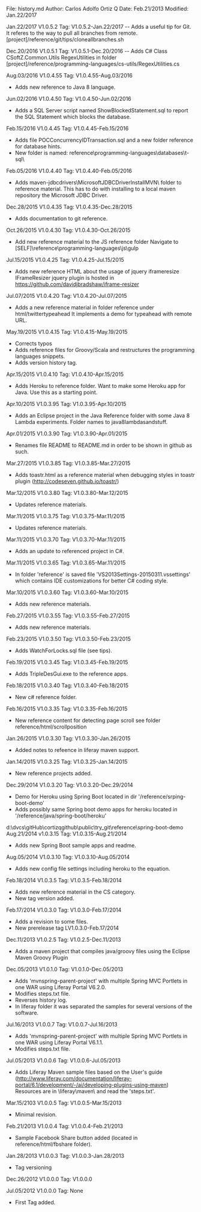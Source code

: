 File:     history.md
Author:   Carlos Adolfo Ortiz Q
Date:     Feb.21/2013
Modified: Jan.22/2017

Jan.22/2017 V1.0.5.2 Tag: V1.0.5.2-Jan.22/2017
-- Adds a useful tip for Git. It referes to the way to pull all branches from remote.
   [project]/reference/git/tips/cloneallbranches.sh

Dec.20/2016 V1.0.5.1 Tag: V1.0.5.1-Dec.20/2016
-- Adds C# Class CSoftZ.Common.Utils RegexUtilities in folder 
   [project]/reference/programming-languages/cs-utils/RegexUtilities.cs 

Aug.03/2016 V1.0.4.55 Tag: V1.0.4.55-Aug.03/2016
- Adds new reference to Java 8 language.

Jun.02/2016 V1.0.4.50 Tag: V1.0.4.50-Jun.02/2016
- Adds a SQL Server script named ShowBlockedStatement.sql to report the SQL Statement which blocks the database.

Feb.15/2016 V1.0.4.45 Tag: V1.0.4.45-Feb.15/2016
- Adds file POCConcurrencyIDTransaction.sql and a new folder reference for database hints.
- New folder is named: reference\programming-languages\databases\t-sql\

Feb.05/2016 V1.0.4.40 Tag: V1.0.4.40-Feb.05/2016
- Adds maven-jdbcdrivers\MicrosoftJDBCDriverInstallMVN\ folder to reference material. 
  This has to do with installing to a local maven repository the Microsoft JDBC Driver.
  
Dec.28/2015 V1.0.4.35 Tag: V1.0.4.35-Dec.28/2015
- Adds documentation to git reference.

Oct.26/2015 V1.0.4.30 Tag: V1.0.4.30-Oct.26/2015
- Add new reference material to the JS reference folder
  Navigate to [SELF]\reference\programming-languages\js\gulp
  
Jul.15/2015 V1.0.4.25 Tag: V1.0.4.25-Jul.15/2015
- Adds new reference HTML about the usage of jquery iframeresize
  IFrameResizer jquery plugin is hosted in https://github.com/davidjbradshaw/iframe-resizer
  
Jul.07/2015 V1.0.4.20 Tag: V1.0.4.20-Jul.07/2015
- Adds a new reference material in folder reference under html/twittertypeahead
  It implements a demo for typeahead with remote URL.

May.19/2015 V1.0.4.15 Tag: V1.0.4.15-May.19/2015
- Corrects typos
- Adds reference files for Groovy/Scala and restructures the programming languages snippets.
- Adds version history tag.

Apr.15/2015 V1.0.4.10 Tag: V1.0.4.10-Apr.15/2015
- Adds Heroku to reference folder. 
  Want to make some Heroku app for Java. Use this as a starting point.

Apr.10/2015 V1.0.3.95 Tag: V1.0.3.95-Apr.10/2015
- Adds an Eclipse project in the Java Reference folder with some Java 8 Lambda experiments. Folder names to java8lambdasandstuff.

Apr.01/2015 V1.0.3.90 Tag: V1.0.3.90-Apr.01/2015
- Renames file README to README.md in order to be shown in github as such.

Mar.27/2015 V1.0.3.85 Tag: V1.0.3.85-Mar.27/2015
- Adds toastr.html as a reference material when debugging styles in toastr plugin (http://codeseven.github.io/toastr/)

Mar.12/2015 V1.0.3.80 Tag: V1.0.3.80-Mar.12/2015
- Updates reference materials.

Mar.11/2015 V1.0.3.75 Tag: V1.0.3.75-Mar.11/2015
- Updates reference materials.

Mar.11/2015 V1.0.3.70 Tag: V1.0.3.70-Mar.11/2015
- Adds an update to referenced project in C#.

Mar.11/2015 V1.0.3.65 Tag: V1.0.3.65-Mar.11/2015
- In folder 'reference' is saved file 'VS2013Settings-20150311.vssettings' which contains IDE 
  customizations for better C# coding style.

Mar.10/2015 V1.0.3.60 Tag: V1.0.3.60-Mar.10/2015
- Adds new reference materials.

Feb.27/2015 V1.0.3.55 Tag: V1.0.3.55-Feb.27/2015
- Adds new reference materials.

Feb.23/2015 V1.0.3.50 Tag: V1.0.3.50-Feb.23/2015
- Adds WatchForLocks.sql file (see tips).

Feb.19/2015 V1.0.3.45 Tag: V1.0.3.45-Feb.19/2015
- Adds TripleDesGui.exe to the reference apps.

Feb.18/2015 V1.0.3.40 Tag: V1.0.3.40-Feb.18/2015
- New c# reference folder.

Feb.16/2015 V1.0.3.35 Tag: V1.0.3.35-Feb.16/2015
- New reference content for detecting page scroll see folder reference/html/scrollposition

Jan.26/2015 V1.0.3.30 Tag: V1.0.3.30-Jan.26/2015
- Added notes to refeence in liferay maven support.

Jan.14/2015 V1.0.3.25 Tag: V1.0.3.25-Jan.14/2015
- New reference projects added.

Dec.29/2014 V1.0.3.20 Tag: V1.0.3.20-Dec.29/2014
- Demo for Heroku using Spring Boot located in dir '/reference/srping-boot-demo'
- Adds possibly same Spring boot demo apps for heroku located in '/reference/java/spring-boot/heroku'

d:\dvcs\gitHub\cortizqgithub\public\try_git\reference\spring-boot-demo\
Aug.21/2014 v1.0.3.15 Tag: V1.0.3.15-Aug.21/2014
- Adds new Spring Boot sample apps and readme.

Aug.05/2014 V1.0.3.10 Tag: V1.0.3.10-Aug.05/2014
- Adds new config file settings including heroku to the equation.

Feb.18/2014 V1.0.3.5 Tag: V1.0.3.5-Feb.18/2014
- Adds new reference material in the CS category.
- New tag version added.

Feb.17/2014 V1.0.3.0 Tag: V1.0.3.0-Feb.17/2014
- Adds a revision to some files. 
- New prerelease tag LV1.0.3.0-Feb.17/2014

Dec.11/2013 V1.0.2.5 Tag: V1.0.2.5-Dec.11/2013
- Adds a maven project that compiles java/groovy files using the Eclipse Maven Groovy Plugin

Dec.05/2013 V1.0.1.0 Tag: V1.0.1.0-Dec.05/2013
- Adds 'mvnspring-parent-project' with multiple Spring MVC Portlets in one WAR using Liferay Portal V6.2.0.
- Modifies steps.txt file.
- Reverses history log.
- In liferay folder it was separated the samples for several versions of the software.

Jul.16/2013 V1.0.0.7 Tag: V1.0.0.7-Jul.16/2013
- Adds 'mvnspring-parent-project' with multiple Spring MVC Portlets in one WAR using Liferay Portal V6.1.1.
- Modifies steps.txt file.

Jul.05/2013 V1.0.0.6 Tag: V1.0.0.6-Jul.05/2013
- Adds Liferay Maven sample files based on the User's guide
  (http://www.liferay.com/documentation/liferay-portal/6.1/development/-/ai/developing-plugins-using-maven)
  Resources are in \liferay\maven\ and read the 'steps.txt'.

Mar.15/2103 V1.0.0.5 Tag: V1.0.0.5-Mar.15/2013
- Minimal revision.

Feb.21/2013 V1.0.0.4 Tag: V1.0.0.4-Feb.21/2013
- Sample Facebook Share button added (located in reference/html/fbshare folder).

Jan.28/2013 V1.0.0.3 Tag: V1.0.0.3-Jan.28/2013
- Tag versioning

Dec.26/2012 V1.0.0.0 Tag: V1.0.0.0

Jul.05/2012 V1.0.0.0 Tag: None
- First Tag added.
